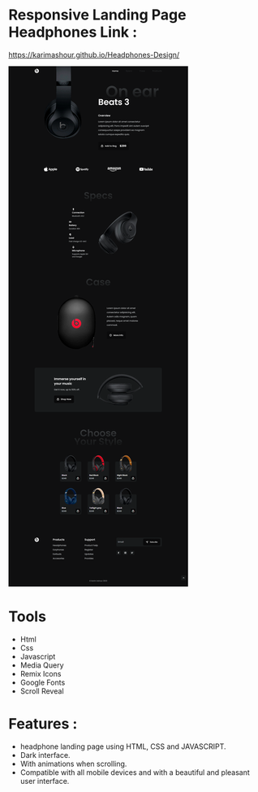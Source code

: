 # Responsive Landing Page Headphones Link :


https://karimashour.github.io/Headphones-Design/


<img src="./image.png">

# Tools 
- Html <br/>
- Css <br/>
- Javascript <br/>
- Media Query <br/>
- Remix Icons <br/>
- Google Fonts <br/>
- Scroll Reveal <br/>

# Features : 
- headphone landing page using HTML, CSS and JAVASCRIPT. <br/>
- Dark interface. <br/>
- With animations when scrolling.<br/>
- Compatible with all mobile devices and with a beautiful and pleasant user interface.
